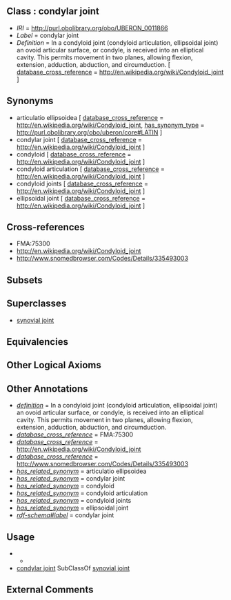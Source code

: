 
## Class : condylar joint

 * *IRI* = http://purl.obolibrary.org/obo/UBERON_0011866
 * *Label* = condylar joint
 * *Definition* = In a condyloid joint (condyloid articulation, ellipsoidal joint) an ovoid articular surface, or condyle, is received into an elliptical cavity. This permits movement in two planes, allowing flexion, extension, adduction, abduction, and circumduction. [ [database_cross_reference](../../ef/oboInOwl#hasDbXref.md) = http://en.wikipedia.org/wiki/Condyloid_joint ]

## Synonyms

 * articulatio ellipsoidea [ [database_cross_reference](../../ef/oboInOwl#hasDbXref.md) = http://en.wikipedia.org/wiki/Condyloid_joint, [has_synonym_type](../../pe/oboInOwl#hasSynonymType.md) = http://purl.obolibrary.org/obo/uberon/core#LATIN ]
 * condylar joint [ [database_cross_reference](../../ef/oboInOwl#hasDbXref.md) = http://en.wikipedia.org/wiki/Condyloid_joint ]
 * condyloid [ [database_cross_reference](../../ef/oboInOwl#hasDbXref.md) = http://en.wikipedia.org/wiki/Condyloid_joint ]
 * condyloid articulation [ [database_cross_reference](../../ef/oboInOwl#hasDbXref.md) = http://en.wikipedia.org/wiki/Condyloid_joint ]
 * condyloid joints [ [database_cross_reference](../../ef/oboInOwl#hasDbXref.md) = http://en.wikipedia.org/wiki/Condyloid_joint ]
 * ellipsoidal joint [ [database_cross_reference](../../ef/oboInOwl#hasDbXref.md) = http://en.wikipedia.org/wiki/Condyloid_joint ]

## Cross-references

 * FMA:75300
 * http://en.wikipedia.org/wiki/Condyloid_joint
 * http://www.snomedbrowser.com/Codes/Details/335493003

## Subsets


## Superclasses

 * [synovial joint](../../UBERON/17/UBERON_0002217.md)

## Equivalencies


## Other Logical Axioms


## Other Annotations

 * *[definition](../../IAO/15/IAO_0000115.md)* = In a condyloid joint (condyloid articulation, ellipsoidal joint) an ovoid articular surface, or condyle, is received into an elliptical cavity. This permits movement in two planes, allowing flexion, extension, adduction, abduction, and circumduction.
 * *[database_cross_reference](../../ef/oboInOwl#hasDbXref.md)* = FMA:75300
 * *[database_cross_reference](../../ef/oboInOwl#hasDbXref.md)* = http://en.wikipedia.org/wiki/Condyloid_joint
 * *[database_cross_reference](../../ef/oboInOwl#hasDbXref.md)* = http://www.snomedbrowser.com/Codes/Details/335493003
 * *[has_related_synonym](../../ym/oboInOwl#hasRelatedSynonym.md)* = articulatio ellipsoidea
 * *[has_related_synonym](../../ym/oboInOwl#hasRelatedSynonym.md)* = condylar joint
 * *[has_related_synonym](../../ym/oboInOwl#hasRelatedSynonym.md)* = condyloid
 * *[has_related_synonym](../../ym/oboInOwl#hasRelatedSynonym.md)* = condyloid articulation
 * *[has_related_synonym](../../ym/oboInOwl#hasRelatedSynonym.md)* = condyloid joints
 * *[has_related_synonym](../../ym/oboInOwl#hasRelatedSynonym.md)* = ellipsoidal joint
 * *[rdf-schema#label](../../el/rdf-schema#label.md)* = condylar joint

## Usage

 * -
 * [condylar joint](../../UBERON/66/UBERON_0011866.md) SubClassOf [synovial joint](../../UBERON/17/UBERON_0002217.md)

## External Comments

